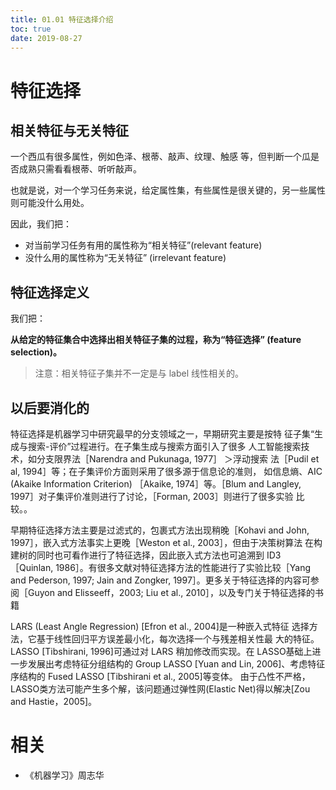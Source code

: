 ```yaml
---
title: 01.01 特征选择介绍
toc: true
date: 2019-08-27
---
```

# 特征选择

## 相关特征与无关特征

一个西瓜有很多属性，例如色泽、根蒂、敲声、纹理、触感 等，但判断一个瓜是否成熟只需看看根蒂、听听敲声。

也就是说，对一个学习任务来说，给定属性集，有些属性是很关键的，另一些属性则可能没什么用处。

因此，我们把：

- 对当前学习任务有用的属性称为“相关特征”(relevant feature)
- 没什么用的属性称为“无关特征” (irrelevant feature)

## 特征选择定义

我们把：

**从给定的特征集合中选择出相关特征子集的过程，称为“特征选择” (feature selection)。**

> 注意：相关特征子集并不一定是与 label 线性相关的。



## 以后要消化的


特征选择是机器学习中研究最早的分支领域之一，早期研究主要是按特 征子集“生成与搜索-评价”过程进行。在子集生成与搜索方面引入了很多 人工智能搜索技术，如分支限界法［Narendra and Pukunaga, 1977］ ＞浮动搜索 法［Pudil et al, 1994］等；在子集评价方面则采用了很多源于信息论的准则， 如信息熵、AIC (Akaike Information Criterion) ［Akaike, 1974］等。［Blum and Langley, 1997］对子集评价准则进行了讨论，［Forman, 2003］则进行了很多实验 比较。。

早期特征选择方法主要是过滤式的，包裹式方法出现稍晚［Kohavi and John, 1997］，嵌入式方法事实上更晚［Weston et al., 2003］，但由于决策树算法 在构建树的同时也可看作进行了特征选择，因此嵌入式方法也可追溯到 ID3 ［Quinlan, 1986］。有很多文献对特征选择方法的性能进行了实验比较［Yang and Pederson, 1997; Jain and Zongker, 1997］。更多关于特征选择的内容可参 阅［Guyon and Elisseeff，2003; Liu et al., 2010］，以及专门关于特征选择的书籍


LARS (Least Angle Regression) [Efron et al., 2004]是一种嵌入式特征 选择方法，它基于线性回归平方误差最小化，每次选择一个与残差相关性最 大的特征。LASSO [Tibshirani, 1996]可通过对 LARS 稍加修改而实现。在 LASSO基础上进一步发展出考虑特征分组结构的 Group LASSO [Yuan and Lin, 2006]、考虑特征序结构的 Fused LASSO [Tibshirani et al., 2005]等变体。 由于凸性不严格，LASSO类方法可能产生多个解，该问题通过弹性网(Elastic Net)得以解决[Zou and Hastie，2005]。





# 相关

- 《机器学习》周志华
